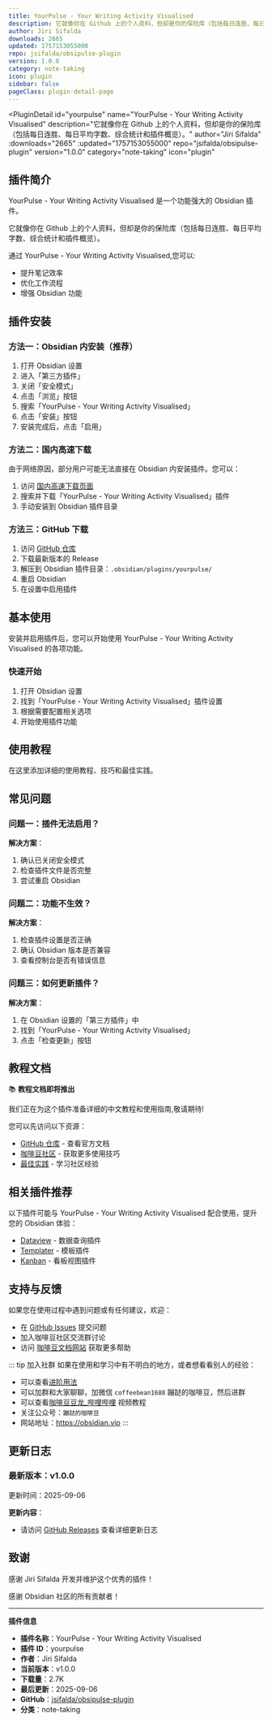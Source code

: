 ```yaml
---
title: YourPulse - Your Writing Activity Visualised
description: 它就像你在 Github 上的个人资料，但却是你的保险库（包括每日连胜、每日平均字数、综合统计和插件概览）。
author: Jiri Sifalda
downloads: 2665
updated: 1757153055000
repo: jsifalda/obsipulse-plugin
version: 1.0.0
category: note-taking
icon: plugin
sidebar: false
pageClass: plugin-detail-page
---
```


<PluginDetail
  id="yourpulse"
  name="YourPulse - Your Writing Activity Visualised"
  description="它就像你在 Github 上的个人资料，但却是你的保险库（包括每日连胜、每日平均字数、综合统计和插件概览）。"
  author="Jiri Sifalda"
  :downloads="2665"
  :updated="1757153055000"
  repo="jsifalda/obsipulse-plugin"
  version="1.0.0"
  category="note-taking"
  icon="plugin"
>

<!-- AUTO_GENERATED_START -->
## 插件简介

YourPulse - Your Writing Activity Visualised 是一个功能强大的 Obsidian 插件。

它就像你在 Github 上的个人资料，但却是你的保险库（包括每日连胜、每日平均字数、综合统计和插件概览）。

通过 YourPulse - Your Writing Activity Visualised,您可以:

- 提升笔记效率
- 优化工作流程
- 增强 Obsidian 功能

<!-- AUTO_GENERATED_END -->

<!-- AUTO_GENERATED_START -->
## 插件安装

### 方法一：Obsidian 内安装（推荐）

1. 打开 Obsidian 设置
2. 进入「第三方插件」
3. 关闭「安全模式」
4. 点击「浏览」按钮
5. 搜索「YourPulse - Your Writing Activity Visualised」
6. 点击「安装」按钮
7. 安装完成后，点击「启用」

### 方法二：国内高速下载

由于网络原因，部分用户可能无法直接在 Obsidian 内安装插件。您可以：

1. 访问 [国内高速下载页面](/zh/documentation/obsidian-plugins-download.html)
2. 搜索并下载「YourPulse - Your Writing Activity Visualised」插件
3. 手动安装到 Obsidian 插件目录

### 方法三：GitHub 下载

1. 访问 [GitHub 仓库](https://github.com/jsifalda/obsipulse-plugin)
2. 下载最新版本的 Release
3. 解压到 Obsidian 插件目录：`.obsidian/plugins/yourpulse/`
4. 重启 Obsidian
5. 在设置中启用插件

## 基本使用

安装并启用插件后，您可以开始使用 YourPulse - Your Writing Activity Visualised 的各项功能。

### 快速开始

1. 打开 Obsidian 设置
2. 找到「YourPulse - Your Writing Activity Visualised」插件设置
3. 根据需要配置相关选项
4. 开始使用插件功能

<!-- AUTO_GENERATED_END -->

<!-- CUSTOM_CONTENT_START:tutorial -->
## 使用教程

在这里添加详细的使用教程、技巧和最佳实践。

<!-- CUSTOM_CONTENT_END:tutorial -->

<!-- SHARED_CONTENT_START -->
## 常见问题

### 问题一：插件无法启用？

**解决方案**：
1. 确认已关闭安全模式
2. 检查插件文件是否完整
3. 尝试重启 Obsidian

### 问题二：功能不生效？

**解决方案**：
1. 检查插件设置是否正确
2. 确认 Obsidian 版本是否兼容
3. 查看控制台是否有错误信息

### 问题三：如何更新插件？

**解决方案**：
1. 在 Obsidian 设置的「第三方插件」中
2. 找到「YourPulse - Your Writing Activity Visualised」
3. 点击「检查更新」按钮

## 教程文档

📚 **教程文档即将推出**

我们正在为这个插件准备详细的中文教程和使用指南,敬请期待!

您可以先访问以下资源：
- [GitHub 仓库](https://github.com/jsifalda/obsipulse-plugin) - 查看官方文档
- [咖啡豆社区](/zh/bases/) - 获取更多使用技巧
- [最佳实践](/zh/best-practices/) - 学习社区经验

## 相关插件推荐

以下插件可能与 YourPulse - Your Writing Activity Visualised 配合使用，提升您的 Obsidian 体验：

- [Dataview](/zh/plugins/dataview.html) - 数据查询插件
- [Templater](/zh/plugins/templater-obsidian.html) - 模板插件
- [Kanban](/zh/plugins/obsidian-kanban.html) - 看板视图插件

## 支持与反馈

如果您在使用过程中遇到问题或有任何建议，欢迎：

- 在 [GitHub Issues](https://github.com/jsifalda/obsipulse-plugin/issues) 提交问题
- 加入咖啡豆社区交流群讨论
- 访问 [咖啡豆文档网站](https://obsidian.vip) 获取更多帮助

::: tip 加入社群
如果在使用和学习中有不明白的地方，或者想看看别人的经验：
- 可以查看[进阶用法](/zh/advanced)
- 可以加群和大家聊聊，加微信 `coffeebean1688` 蹦跶的咖啡豆，然后进群
- 可以查看[咖啡豆豆龙_哔哩哔哩](https://space.bilibili.com/618777356) 视频教程
- 关注公众号：`蹦跶的咖啡豆`
- 网站地址：https://obsidian.vip
:::
<!-- SHARED_CONTENT_END -->

<!-- AUTO_GENERATED_START -->
## 更新日志

### 最新版本：v1.0.0

更新时间：2025-09-06

**更新内容**：
- 请访问 [GitHub Releases](https://github.com/jsifalda/obsipulse-plugin/releases) 查看详细更新日志

## 致谢

感谢 Jiri Sifalda 开发并维护这个优秀的插件！

感谢 Obsidian 社区的所有贡献者！

---

**插件信息**
- **插件名称**：YourPulse - Your Writing Activity Visualised
- **插件 ID**：yourpulse
- **作者**：Jiri Sifalda
- **当前版本**：v1.0.0
- **下载量**：2.7K
- **最后更新**：2025-09-06
- **GitHub**：[jsifalda/obsipulse-plugin](https://github.com/jsifalda/obsipulse-plugin)
- **分类**：note-taking
<!-- AUTO_GENERATED_END -->

</PluginDetail>

